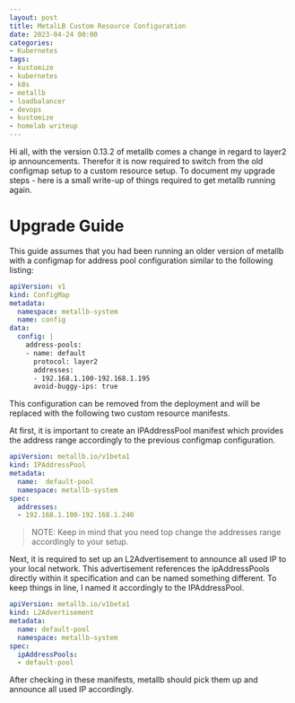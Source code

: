 ```yaml
---
layout: post
title: MetalLB Custom Resource Configuration
date: 2023-04-24 00:00 
categories: 
- Kubernetes
tags:
- kustomize
- kubernetes
- k8s
- metallb
- loadbalancer
- devops
- kustomize 
- homelab writeup
---
```


Hi all, 
with the version 0.13.2 of metallb comes a change in regard to layer2 ip announcements. 
Therefor it is now required to switch from the old configmap setup to a custom resource setup. 
To document my upgrade steps - here is a small write-up of things required to get metallb running again.

# Upgrade Guide

This guide assumes that you had been running an older version of metallb with a configmap for address pool configuration similar to the following listing:
```yaml
apiVersion: v1
kind: ConfigMap
metadata:
  namespace: metallb-system
  name: config
data:
  config: |
    address-pools:
    - name: default
      protocol: layer2
      addresses:
      - 192.168.1.100-192.168.1.195
      avoid-buggy-ips: true
```
This configuration can be removed from the deployment and will be replaced with the following two custom resource manifests.

At first, it is important to create an IPAddressPool manifest which provides the address range accordingly to the previous configmap configuration.
```yaml
apiVersion: metallb.io/v1beta1
kind: IPAddressPool
metadata:
  name:  default-pool
  namespace: metallb-system
spec:
  addresses:
  - 192.168.1.100-192.168.1.240
```
>NOTE: Keep in mind that you need top change the addresses range accordingly to your setup.

Next, it is required to set up an L2Advertisement to announce all used IP to your local network. 
This advertisement references the ipAddressPools directly within it specification and can be named something different.
To keep things in line, I named it accordingly to the IPAddressPool.

```yaml
apiVersion: metallb.io/v1beta1
kind: L2Advertisement
metadata:
  name: default-pool
  namespace: metallb-system
spec:
  ipAddressPools:
  - default-pool
```

After checking in these manifests, metallb should pick them up and announce all used IP accordingly. 